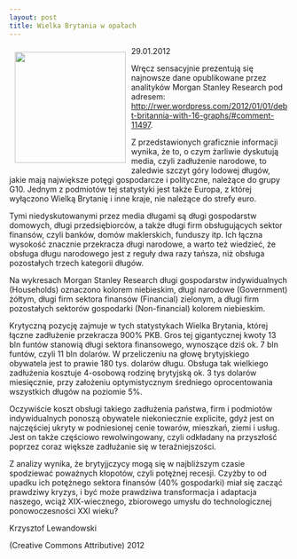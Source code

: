 ```yaml
---
layout: post
title: Wielka Brytania w opałach
---
```


<p><img src="{{site.baseurl}}\public\pictures\465.G10DebtDistribution.jpg" align="left" style="margin: 10px 10px" width="200"><!--97-->
29.01.2012</p><p>Wręcz sensacyjnie prezentują się najnowsze dane opublikowane przez analityków Morgan Stanley Research pod adresem: <a target="_blank" title="Zadłużenie dziesiątki" href="http://rwer.wordpress.com/2012/01/01/debt-britannia-with-16-graphs/#comment-11497">http://rwer.wordpress.com/2012/01/01/debt-britannia-with-16-graphs/#comment-11497</a>.</p><p>Z przedstawionych graficznie informacji wynika, że to, o czym żarliwie dyskutują media, czyli zadłużenie narodowe, to zaledwie szczyt góry lodowej długów, jakie mają największe potęgi gospodarcze i polityczne, należące do grupy G10. Jednym z podmiotów tej statystyki jest także Europa, z której wyłączono Wielką Brytanię i inne kraje, nie należące do strefy euro.</p><p>Tymi niedyskutowanymi przez media długami są długi gospodarstw domowych, długi przedsiębiorców, a także długi firm obsługujących sektor finansów, czyli banków, domów maklerskich, funduszy itp. Ich łączna wysokość znacznie przekracza długi narodowe, a warto też wiedzieć, że obsługa długu narodowego jest z reguły dwa razy tańsza, niż obsługa pozostałych trzech kategorii długów. </p><p>Na wykresach Morgan Stanley Research długi gospodarstw indywidualnych (Households) oznaczono kolorem niebieskim, długi narodowe (Government) żółtym, długi firm sektora finansów (Financial) zielonym, a długi firm pozostałych sektorów gospodarki (Non-financial) kolorem niebieskim.</p><p>Krytyczną pozycję zajmuje w tych statystykach Wielka Brytania, której łączne zadłużenie przekracza 900% PKB. Gros tej gigantycznej kwoty 13 bln funtów stanowią długi sektora finansowego, wynoszące dziś ok. 7 bln funtów, czyli 11 bln dolarów. W przeliczeniu na głowę brytyjskiego obywatela jest to prawie 180 tys. dolarów długu. Obsługa tak wielkiego zadłużenia kosztuje 4-osobową rodzinę brytyjską ok. 3 tys dolarów miesięcznie, przy założeniu optymistycznym średniego oprocentowania wszystkich długów na poziomie 5%.</p><p>Oczywiście koszt obsługi takiego zadłużenia państwa, firm i podmiotów indywidualnych ponoszą obywatele niekoniecznie explicite, gdyż jest on najczęściej ukryty w podniesionej cenie towarów, mieszkań, ziemi i usług. Jest on także częściowo rewolwingowany, czyli odkładany na przyszłość poprzez coraz większe zadłużanie się w teraźniejszości.</p><p>Z analizy wynika, że brytyjjczycy mogą się w najbliższym czasie spodziewać poważnych kłopotów, czyli potężnej recesji. Czyżby to od upadku ich potężnego sektora finansów (40% gospodarki) miał się zacząć prawdziwy kryzys, i być może prawdziwa transformacja i adaptacja naszego, wciąż XIX-wiecznego, zbiorowego umysłu do technologicznej ponowoczesności XXI wieku?</p><p>Krzysztof Lewandowski</p><p>(Creative Commons Attributive) 2012</p>